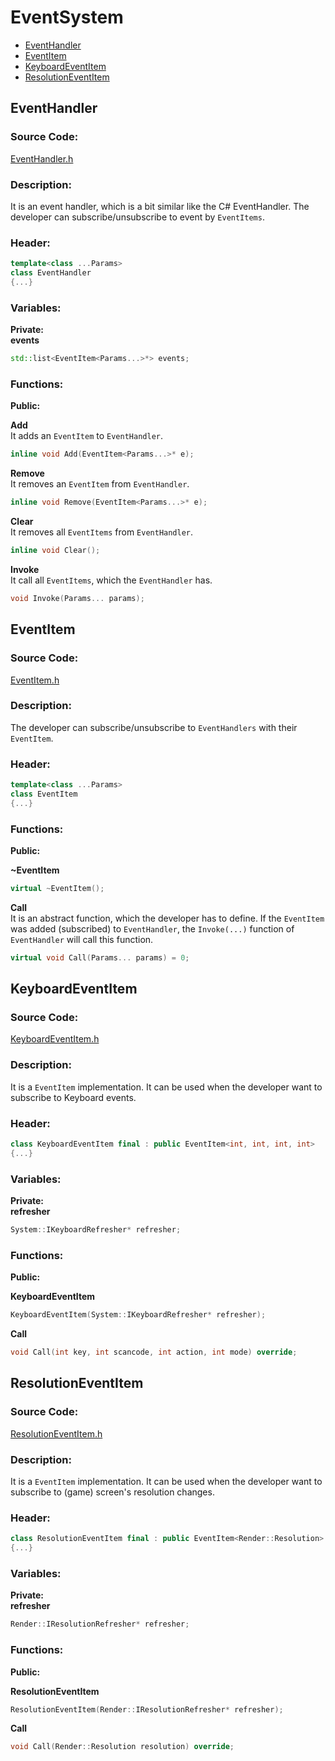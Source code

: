 # EventSystem
- [EventHandler](EventSystem.md#eventhandler)
- [EventItem](EventSystem.md#eventitem)
- [KeyboardEventItem](EventSystem.md#keyboardeventitem)
- [ResolutionEventItem](EventSystem.md#resolutioneventitem)

##
## EventHandler
### Source Code:
[EventHandler.h](../../Learning2DEngine/Learning2DEngine/EventSystem/EventHandler.h)

### Description:
It is an event handler, which is a bit similar like the C# EventHandler.
The developer can subscribe/unsubscribe to event by `EventItems`.

### Header:
```cpp
template<class ...Params>
class EventHandler
{...}
```

### Variables:
**Private:**  
**events**  
```cpp
std::list<EventItem<Params...>*> events;
```

### Functions:
**Public:**  

**Add**  
It adds an `EventItem` to `EventHandler`.
```cpp
inline void Add(EventItem<Params...>* e);
```

**Remove**  
It removes an `EventItem` from `EventHandler`.
```cpp
inline void Remove(EventItem<Params...>* e);
```

**Clear**  
It removes all `EventItems` from `EventHandler`.
```cpp
inline void Clear();
```

**Invoke**  
It call all `EventItems`, which the `EventHandler` has.
```cpp
void Invoke(Params... params);
```

##
## EventItem
### Source Code:
[EventItem.h](../../Learning2DEngine/Learning2DEngine/EventSystem/EventItem.h)

### Description:
The developer can subscribe/unsubscribe to `EventHandlers` with their `EventItem`.

### Header:
```cpp
template<class ...Params>
class EventItem
{...}
```

### Functions:
**Public:**  

**~EventItem**  
```cpp
virtual ~EventItem();
```

**Call**  
It is an abstract function, which the developer has to define.
If the `EventItem` was added (subscribed) to `EventHandler`,
the `Invoke(...)` function of `EventHandler` will call this function.
```cpp
virtual void Call(Params... params) = 0;
```

##
## KeyboardEventItem
### Source Code:
[KeyboardEventItem.h](../../Learning2DEngine/Learning2DEngine/EventSystem/KeyboardEventItem.h)

### Description:
It is a `EventItem` implementation. It can be used
when the developer want to subscribe to Keyboard events.

### Header:
```cpp
class KeyboardEventItem final : public EventItem<int, int, int, int>
{...}
```

### Variables:
**Private:**  
**refresher**  
```cpp
System::IKeyboardRefresher* refresher;
```

### Functions:
**Public:**  

**KeyboardEventItem**  
```cpp
KeyboardEventItem(System::IKeyboardRefresher* refresher);
```

**Call**  
```cpp
void Call(int key, int scancode, int action, int mode) override;
```

##
## ResolutionEventItem
### Source Code:
[ResolutionEventItem.h](../../Learning2DEngine/Learning2DEngine/EventSystem/ResolutionEventItem.h)

### Description:
It is a `EventItem` implementation. It can be used
when the developer want to subscribe to (game) screen's resolution changes.

### Header:
```cpp
class ResolutionEventItem final : public EventItem<Render::Resolution>
{...}
```

### Variables:
**Private:**  
**refresher**  
```cpp
Render::IResolutionRefresher* refresher;
```

### Functions:
**Public:**  

**ResolutionEventItem**  
```cpp
ResolutionEventItem(Render::IResolutionRefresher* refresher);
```

**Call**  
```cpp
void Call(Render::Resolution resolution) override;
```

